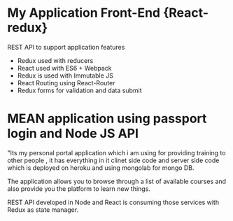 # My Application Front-End {React-redux}

REST API to support application features

  - Redux used with reducers
  - React used with ES6 + Webpack
  - Redux is used with Immutable JS
  - React Routing using React-Router
  - Redux forms for validation and data submit

# MEAN application using passport login and Node JS API #

"Its my personal portal application which i am using for providing training to other people , it has everything in it clinet side code and server side code which is deployed on heroku and using mongolab for mongo DB.

The application allows you to browse through a list of available courses and also provide you the platform to learn new things.

REST API developed in Node and React is consuming those services with Redux as state manager.
